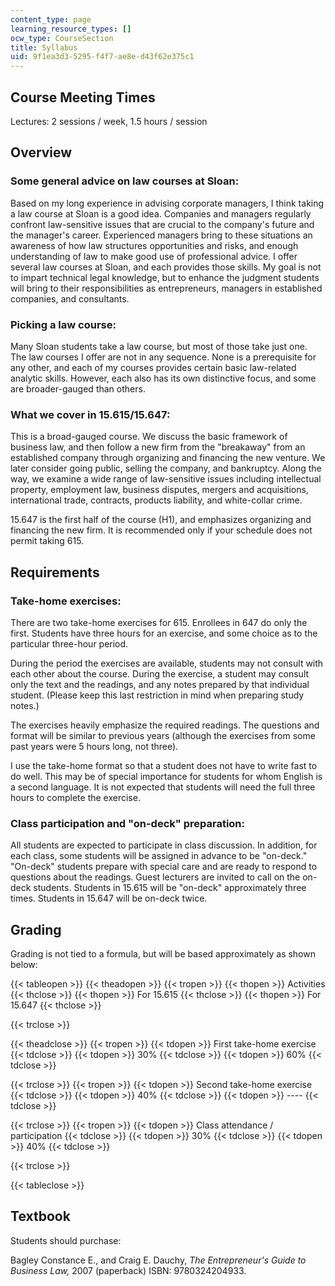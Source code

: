 ```yaml
---
content_type: page
learning_resource_types: []
ocw_type: CourseSection
title: Syllabus
uid: 9f1ea3d3-5295-f4f7-ae8e-d43f62e375c1
---
```


Course Meeting Times
--------------------

Lectures: 2 sessions / week, 1.5 hours / session

Overview
--------

### Some general advice on law courses at Sloan:

Based on my long experience in advising corporate managers, I think taking a law course at Sloan is a good idea. Companies and managers regularly confront law-sensitive issues that are crucial to the company's future and the manager's career. Experienced managers bring to these situations an awareness of how law structures opportunities and risks, and enough understanding of law to make good use of professional advice. I offer several law courses at Sloan, and each provides those skills. My goal is not to impart technical legal knowledge, but to enhance the judgment students will bring to their responsibilities as entrepreneurs, managers in established companies, and consultants.

### Picking a law course:

Many Sloan students take a law course, but most of those take just one. The law courses I offer are not in any sequence. None is a prerequisite for any other, and each of my courses provides certain basic law-related analytic skills. However, each also has its own distinctive focus, and some are broader-gauged than others.

### What we cover in 15.615/15.647:

This is a broad-gauged course. We discuss the basic framework of business law, and then follow a new firm from the "breakaway" from an established company through organizing and financing the new venture. We later consider going public, selling the company, and bankruptcy. Along the way, we examine a wide range of law-sensitive issues including intellectual property, employment law, business disputes, mergers and acquisitions, international trade, contracts, products liability, and white-collar crime.

15.647 is the first half of the course (H1), and emphasizes organizing and financing the new firm. It is recommended only if your schedule does not permit taking 615.

Requirements
------------

### Take-home exercises:

There are two take-home exercises for 615. Enrollees in 647 do only the first. Students have three hours for an exercise, and some choice as to the particular three-hour period.

During the period the exercises are available, students may not consult with each other about the course. During the exercise, a student may consult only the text and the readings, and any notes prepared by that individual student. (Please keep this last restriction in mind when preparing study notes.)

The exercises heavily emphasize the required readings. The questions and format will be similar to previous years (although the exercises from some past years were 5 hours long, not three).

I use the take-home format so that a student does not have to write fast to do well. This may be of special importance for students for whom English is a second language. It is not expected that students will need the full three hours to complete the exercise.

### Class participation and "on-deck" preparation:

All students are expected to participate in class discussion. In addition, for each class, some students will be assigned in advance to be "on-deck." "On-deck" students prepare with special care and are ready to respond to questions about the readings. Guest lecturers are invited to call on the on-deck students. Students in 15.615 will be "on-deck" approximately three times. Students in 15.647 will be on-deck twice.

Grading
-------

Grading is not tied to a formula, but will be based approximately as shown below:

{{< tableopen >}}
{{< theadopen >}}
{{< tropen >}}
{{< thopen >}}
Activities
{{< thclose >}}
{{< thopen >}}
For 15.615
{{< thclose >}}
{{< thopen >}}
For 15.647
{{< thclose >}}

{{< trclose >}}

{{< theadclose >}}
{{< tropen >}}
{{< tdopen >}}
First take-home exercise
{{< tdclose >}}
{{< tdopen >}}
30%
{{< tdclose >}}
{{< tdopen >}}
60%
{{< tdclose >}}

{{< trclose >}}
{{< tropen >}}
{{< tdopen >}}
Second take-home exercise
{{< tdclose >}}
{{< tdopen >}}
40%
{{< tdclose >}}
{{< tdopen >}}
\----
{{< tdclose >}}

{{< trclose >}}
{{< tropen >}}
{{< tdopen >}}
Class attendance / participation
{{< tdclose >}}
{{< tdopen >}}
30%
{{< tdclose >}}
{{< tdopen >}}
40%
{{< tdclose >}}

{{< trclose >}}

{{< tableclose >}}

  

Textbook
--------

Students should purchase:

Bagley Constance E., and Craig E. Dauchy, _The Entrepreneur's Guide to Business Law,_ 2007 (paperback) ISBN: 9780324204933.